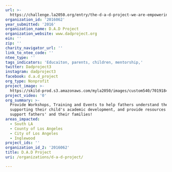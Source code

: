 ```yaml
---
url: >-
  https://challenge.la2050.org/entry/the-d-a-d-project-we-are-empowering-communities-one-d-a-d-at-a-time!
organization_id: '2016062'
year_submitted: '2016'
organization_name: D.A.D Project
organization_website: www.dadproject.org
ein: ''
zip: ''
charity_navigator_url: ''
link_to_ntee_code: ''
ntee_type: ''
tags_indicators: 'Educaiton, parents, children, mentorship,'
twitter: Dadproject3
instagram: dadproject3
facebook: d.a.d_project
org_type: Nonprofit
project_image: >-
  https://skild-prod.s3.amazonaws.com/myla2050/images/custom540/7019184355741-team90.jpg
project_video: '0'
org_summary: >-
  Provide Workshops, Training and Events to help fathers understand the value of
  supporting their child's academic development, and provide resources that
  support fathers' and their families!
areas_impacted:
  - South LA
  - County of Los Angeles
  - City of Los Angeles
  - Inglewood
project_ids: ''
organization_id_2: '2016062'
title: D.A.D Project
uri: /organizations/d-a-d-project/

---
```

